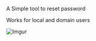 A Simple tool to reset password

Works for local and domain users

![Imgur](https://i.imgur.com/F4hxD02.png)
